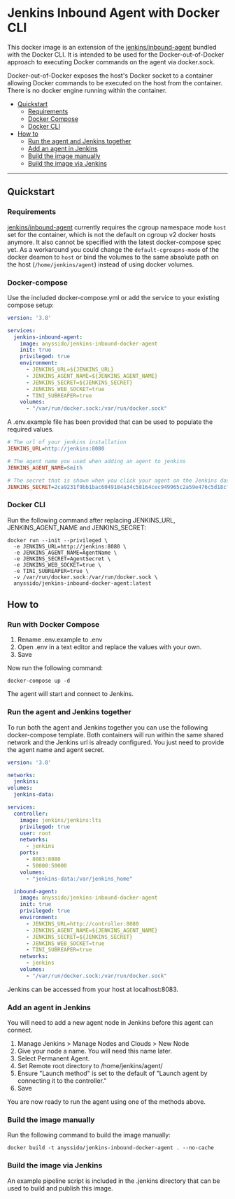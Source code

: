 # Jenkins Inbound Agent with Docker CLI

This docker image is an extension of the [jenkins/inbound-agent](https://hub.docker.com/r/jenkins/inbound-agent) bundled with the Docker CLI. It is intended to be used for the Docker-out-of-Docker approach to executing Docker commands on the agent via docker.sock.

Docker-out-of-Docker exposes the host's Docker socket to a container allowing Docker commands to be executed on the host from the container. There is no docker engine running within the container.

- [Quickstart](#quickstart)
  - [Requirements](#requirements)
  - [Docker Compose](#docker-compose)
  - [Docker CLI](#docker-cli)
- [How to](#how-to)
  - [Run the agent and Jenkins together](#run-the-agent-and-jenkins-together)
  - [Add an agent in Jenkins](#add-an-agent-in-jenkins)
  - [Build the image manually](#build-the-image-manually)
  - [Build the image via Jenkins](#build-the-image-via-jenkins)

---

## Quickstart

### Requirements

[jenkins/inbound-agent](https://hub.docker.com/r/jenkins/inbound-agent) currently requires the cgroup namespace mode `host` set
for the container, which is not the default on cgroup v2 docker hosts anymore. It also cannot be specified with the latest docker-compose spec yet.
As a workaround you could change the `default-cgroupns-mode` of the docker deamon to `host` or bind the volumes to the same absolute path on the host (`/home/jenkins/agent`) instead of using docker volumes.

### Docker-compose

Use the included docker-compose.yml or add the service to your existing compose setup:

```yml
version: '3.8'

services:
  jenkins-inbound-agent:
    image: anyssido/jenkins-inbound-docker-agent
    init: true
    privileged: true
    environment:
      - JENKINS_URL=${JENKINS_URL}
      - JENKINS_AGENT_NAME=${JENKINS_AGENT_NAME}
      - JENKINS_SECRET=${JENKINS_SECRET}
      - JENKINS_WEB_SOCKET=true
      - TINI_SUBREAPER=true
    volumes:
      - "/var/run/docker.sock:/var/run/docker.sock"
```

A .env.example file has been provided that can be used to populate the required values.

```ini
# The url of your jenkins installation
JENKINS_URL=http://jenkins:8080

# The agent name you used when adding an agent to jenkins
JENKINS_AGENT_NAME=Smith

# The secret that is shown when you click your agent on the Jenkins dashboard
JENKINS_SECRET=2ca9231f9bb1bac6049184a34c58164cec949965c2a59e476c5d18cf905ab4f6
```

### Docker CLI

Run the following command after replacing JENKINS_URL, JENKINS_AGENT_NAME and JENKINS_SECRET:

```console
docker run --init --privileged \
  -e JENKINS_URL=http://jenkins:8080 \
  -e JENKINS_AGENT_NAME=AgentName \
  -e JENKINS_SECRET=AgentSecret \
  -e JENKINS_WEB_SOCKET=true \
  -e TINI_SUBREAPER=true \
  -v /var/run/docker.sock:/var/run/docker.sock \
  anyssido/jenkins-inbound-docker-agent:latest
```

## How to

### Run with Docker Compose

1. Rename .env.example to .env
2. Open .env in a text editor and replace the values with your own.
3. Save

Now run the following command:

```
docker-compose up -d
```

The agent will start and connect to Jenkins.

### Run the agent and Jenkins together

To run both the agent and Jenkins together you can use the following docker-compose template. Both containers will run within the same shared network and the Jenkins url is already configured. You just need to provide the agent name and agent secret.

```yml
version: '3.8'

networks:
  jenkins:
volumes:
  jenkins-data:

services:
  controller:
    image: jenkins/jenkins:lts
    privileged: true
    user: root
    networks:
      - jenkins
    ports:
      - 8083:8080
      - 50000:50000
    volumes:
      - "jenkins-data:/var/jenkins_home"

  inbound-agent:
    image: anyssido/jenkins-inbound-docker-agent
    init: true
    privileged: true
    environment:
      - JENKINS_URL=http://controller:8080
      - JENKINS_AGENT_NAME=${JENKINS_AGENT_NAME}
      - JENKINS_SECRET=${JENKINS_SECRET}
      - JENKINS_WEB_SOCKET=true
      - TINI_SUBREAPER=true
    networks:
      - jenkins
    volumes:
      - "/var/run/docker.sock:/var/run/docker.sock"
```

Jenkins can be accessed from your host at localhost:8083.

### Add an agent in Jenkins

You will need to add a new agent node in Jenkins before this agent can connect.

1. Manage Jenkins > Manage Nodes and Clouds > New Node
2. Give your node a name. You will need this name later.
3. Select Permanent Agent.
4. Set Remote root directory to /home/jenkins/agent/
5. Ensure "Launch method" is set to the default of "Launch agent by connecting it to the controller."
6. Save

You are now ready to run the agent using one of the methods above.

### Build the image manually

Run the following command to build the image manually:


```
docker build -t anyssido/jenkins-inbound-docker-agent . --no-cache
```

### Build the image via Jenkins

An example pipeline script is included in the .jenkins directory that can be used to build and publish this image.
